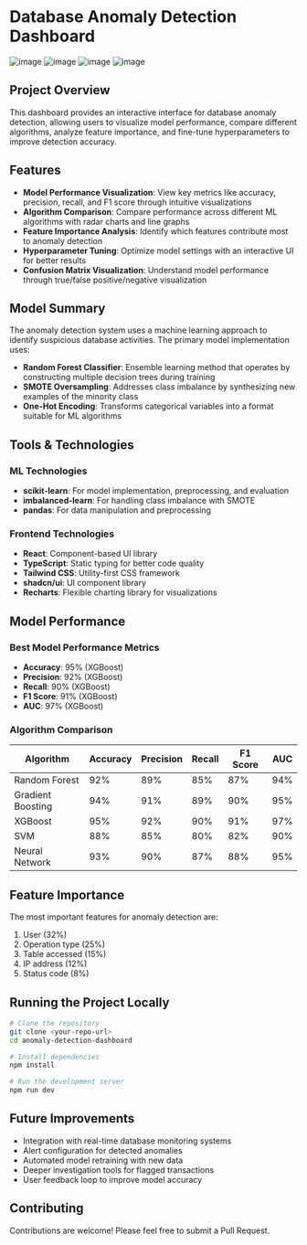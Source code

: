 
# Database Anomaly Detection Dashboard
![image](https://github.com/user-attachments/assets/8130b676-00b4-4e08-92a8-ff18f08f8e4a)
![image](https://github.com/user-attachments/assets/c700c8d1-cd4a-4079-90e2-608ff9857211)
![image](https://github.com/user-attachments/assets/590d3cee-bd55-4461-a382-ad686885afed)
![image](https://github.com/user-attachments/assets/6228cc5c-94c1-48cb-b385-34ebf11eb648)



## Project Overview

This dashboard provides an interactive interface for database anomaly detection, allowing users to visualize model performance, compare different algorithms, analyze feature importance, and fine-tune hyperparameters to improve detection accuracy.

## Features

- **Model Performance Visualization**: View key metrics like accuracy, precision, recall, and F1 score through intuitive visualizations
- **Algorithm Comparison**: Compare performance across different ML algorithms with radar charts and line graphs
- **Feature Importance Analysis**: Identify which features contribute most to anomaly detection
- **Hyperparameter Tuning**: Optimize model settings with an interactive UI for better results
- **Confusion Matrix Visualization**: Understand model performance through true/false positive/negative visualization

## Model Summary

The anomaly detection system uses a machine learning approach to identify suspicious database activities. The primary model implementation uses:

- **Random Forest Classifier**: Ensemble learning method that operates by constructing multiple decision trees during training
- **SMOTE Oversampling**: Addresses class imbalance by synthesizing new examples of the minority class
- **One-Hot Encoding**: Transforms categorical variables into a format suitable for ML algorithms

## Tools & Technologies

### ML Technologies
- **scikit-learn**: For model implementation, preprocessing, and evaluation
- **imbalanced-learn**: For handling class imbalance with SMOTE
- **pandas**: For data manipulation and preprocessing

### Frontend Technologies
- **React**: Component-based UI library
- **TypeScript**: Static typing for better code quality
- **Tailwind CSS**: Utility-first CSS framework
- **shadcn/ui**: UI component library
- **Recharts**: Flexible charting library for visualizations

## Model Performance

### Best Model Performance Metrics
- **Accuracy**: 95% (XGBoost)
- **Precision**: 92% (XGBoost)
- **Recall**: 90% (XGBoost)
- **F1 Score**: 91% (XGBoost)
- **AUC**: 97% (XGBoost)

### Algorithm Comparison
| Algorithm | Accuracy | Precision | Recall | F1 Score | AUC |
|-----------|----------|-----------|--------|----------|-----|
| Random Forest | 92% | 89% | 85% | 87% | 94% |
| Gradient Boosting | 94% | 91% | 89% | 90% | 95% |
| XGBoost | 95% | 92% | 90% | 91% | 97% |
| SVM | 88% | 85% | 80% | 82% | 90% |
| Neural Network | 93% | 90% | 87% | 88% | 95% |

## Feature Importance

The most important features for anomaly detection are:
1. User (32%)
2. Operation type (25%)
3. Table accessed (15%)
4. IP address (12%)
5. Status code (8%)

## Running the Project Locally

```bash
# Clone the repository
git clone <your-repo-url>
cd anomaly-detection-dashboard

# Install dependencies
npm install

# Run the development server
npm run dev
```

## Future Improvements

- Integration with real-time database monitoring systems
- Alert configuration for detected anomalies
- Automated model retraining with new data
- Deeper investigation tools for flagged transactions
- User feedback loop to improve model accuracy

## Contributing
Contributions are welcome! Please feel free to submit a Pull Request.

